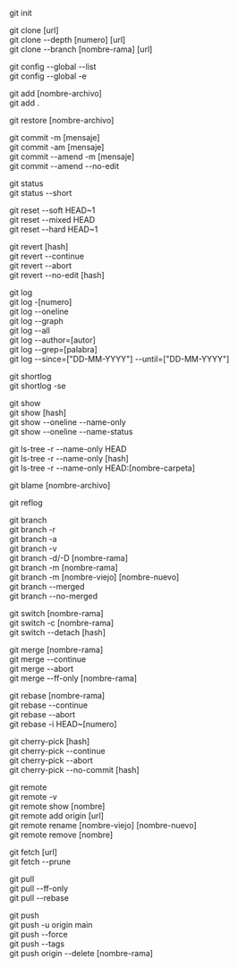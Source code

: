 <!-- 1 -->
git init  
<!-- 2 -->
git clone [url]  
git clone --depth [numero] [url]  
git clone --branch [nombre-rama] [url]  
<!-- 3 -->
git config --global --list  
git config --global -e  
<!-- 4 -->
git add [nombre-archivo]  
git add .  
<!-- 5 -->
git restore [nombre-archivo]  
<!-- 6 -->
git commit -m [mensaje]  
git commit -am [mensaje]  
git commit --amend -m [mensaje]  
git commit --amend --no-edit  
<!-- 7 -->
git status  
git status --short  
<!-- 8 -->
git reset --soft HEAD~1  
git reset --mixed HEAD  
git reset --hard HEAD~1  
<!-- 9 -->
git revert [hash]  
git revert --continue  
git revert --abort  
git revert --no-edit [hash]  
<!-- 10 -->
git log  
git log -[numero]  
git log --oneline  
git log --graph  
git log --all  
git log --author=[autor]  
git log --grep=[palabra]  
git log --since=["DD-MM-YYYY"] --until=["DD-MM-YYYY"]  
<!-- 11 -->
git shortlog  
git shortlog -se  
<!-- 12 -->
git show  
git show [hash]  
git show --oneline --name-only  
git show --oneline --name-status  
<!-- 13 -->
git ls-tree -r --name-only HEAD  
git ls-tree -r --name-only [hash]  
git ls-tree -r --name-only HEAD:[nombre-carpeta]  
<!-- 14 -->
git blame [nombre-archivo]  
<!-- 15 -->
git reflog  
<!-- 16 -->
git branch  
git branch -r  
git branch -a  
git branch -v  
git branch -d/-D [nombre-rama]  
git branch -m [nombre-rama]  
git branch -m [nombre-viejo] [nombre-nuevo]  
git branch --merged  
git branch --no-merged  
<!-- 17 -->
git switch [nombre-rama]  
git switch -c [nombre-rama]  
git switch --detach [hash]  
<!-- 18 -->
git merge [nombre-rama]  
git merge --continue  
git merge --abort  
git merge --ff-only [nombre-rama]  
<!-- 19 -->
git rebase [nombre-rama]  
git rebase --continue  
git rebase --abort  
git rebase -i HEAD~[numero]  
<!-- 20 -->
git cherry-pick [hash]  
git cherry-pick --continue  
git cherry-pick --abort  
git cherry-pick --no-commit [hash]  
<!-- 21 -->
git remote  
git remote -v  
git remote show [nombre]  
git remote add origin [url]  
git remote rename [nombre-viejo] [nombre-nuevo]  
git remote remove [nombre]  
<!-- 22 -->
git fetch [url]  
git fetch --prune  
<!-- 23 -->
git pull  
git pull --ff-only  
git pull --rebase  
<!-- 24 -->
git push  
git push -u origin main  
git push --force  
git push --tags  
git push origin --delete [nombre-rama]